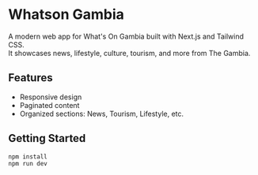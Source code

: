 # Whatson Gambia

A modern web app for What's On Gambia built with Next.js and Tailwind CSS.  
It showcases news, lifestyle, culture, tourism, and more from The Gambia.

## Features

- Responsive design
- Paginated content
- Organized sections: News, Tourism, Lifestyle, etc.

## Getting Started

```bash
npm install
npm run dev
```
